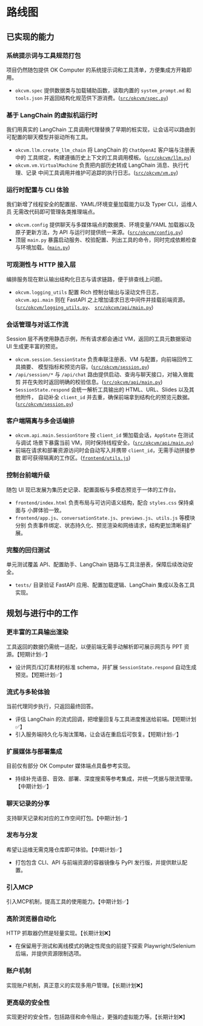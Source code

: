# 路线图

## 已实现的能力

### 系统提示词与工具规范打包
项目仍然随包提供 OK Computer 的系统提示词和工具清单，方便集成方开箱即用。
- `okcvm.spec` 提供数据类与加载辅助函数，读取内置的 `system_prompt.md` 和
  `tools.json` 并返回结构化规范供下游消费。([`src/okcvm/spec.py`](./src/okcvm/spec.py))

### 基于 LangChain 的虚拟机运行时
我们用真实的 LangChain 工具调用代理替换了早期的桩实现，让会话可以路由到
可配置的聊天模型并驱动所有工具。
- `okcvm.llm.create_llm_chain` 将 LangChain 的 `ChatOpenAI` 客户端与注册表中的
  工具绑定，构建遵循历史上下文的工具调用模板。([`src/okcvm/llm.py`](./src/okcvm/llm.py))
- `okcvm.vm.VirtualMachine` 负责把内部历史转成 LangChain 消息、执行代理、记录
  中间工具调用并维护可追踪的执行日志。([`src/okcvm/vm.py`](./src/okcvm/vm.py))

### 运行时配置与 CLI 体验
我们新增了线程安全的配置层、YAML/环境变量加载能力以及 Typer CLI，运维人员
无需改代码即可管理各类推理端点。
- `okcvm.config` 提供聊天与多媒体端点的数据类、环境变量/YAML 加载器以及
  原子更新方法，为 API 与运行时提供统一来源。([`src/okcvm/config.py`](./src/okcvm/config.py))
- 顶层 `main.py` 暴露启动服务、校验配置、列出工具的命令，同时完成依赖检查
  与环境加载。([`main.py`](./main.py))

### 可观测性与 HTTP 接入层
编排服务现在默认输出结构化日志与请求链路，便于排查线上问题。
- `okcvm.logging_utils` 配置 Rich 控制台输出与滚动文件日志，`okcvm.api.main`
  则在 FastAPI 之上增加请求日志中间件并挂载前端资源。([`src/okcvm/logging_utils.py`](./src/okcvm/logging_utils.py)、
  [`src/okcvm/api/main.py`](./src/okcvm/api/main.py))

### 会话管理与对话工作流
Session 层不再使用静态示例，所有请求都会通过 VM，返回的工具元数据驱动 UI
生成更丰富的预览。
- `okcvm.session.SessionState` 负责串联注册表、VM 与配置，向前端回传工具摘要、
  模型指标和预览内容。([`src/okcvm/session.py`](./src/okcvm/session.py))
- `/api/session/*` 与 `/api/chat` 路由提供启动、查询与聊天接口，对输入做裁剪
  并在失败时返回明确的校验信息。([`src/okcvm/api/main.py`](./src/okcvm/api/main.py))
- `SessionState.respond` 会统一解析工具输出的 HTML、URL、Slides 以及其他附件，
  自动补全 `client_id` 并去重，确保前端拿到结构化的预览元数据。([`src/okcvm/session.py`](./src/okcvm/session.py))

### 客户端隔离与多会话编排
- `okcvm.api.main.SessionStore` 按 `client_id` 懒加载会话，`AppState` 在测试与调试
  场景下暴露当前 VM，同时保持线程安全。([`src/okcvm/api/main.py`](./src/okcvm/api/main.py))
- 前端在请求和部署资源访问时会自动写入并携带 `client_id`，无需手动拼接参数
  即可获得隔离的工作区。([`frontend/utils.js`](./frontend/utils.js))

### 控制台前端升级
随包 UI 现已发展为集历史记录、配置面板与多模态预览于一体的工作台。
- `frontend/index.html` 负责布局与可访问语义结构，配合 `styles.css` 保持桌面与
  小屏体验一致。
- `frontend/app.js`、`conversationState.js`、`previews.js`、`utils.js` 等模块分别
  负责事件绑定、状态持久化、预览渲染和网络请求，结构更加清晰易扩展。

### 完整的回归测试
单元测试覆盖 API、配置助手、LangChain 链路与工具注册表，保障后续改动安全。
- `tests/` 目录验证 FastAPI 应用、配置加载逻辑、LangChain 集成以及各工具实现。

## 规划与进行中的工作

### 更丰富的工具输出渲染
工具返回的数据仍需统一适配，以便前端无需手动解析即可展示网页与 PPT 资源。【短期计划✅】
- 设计网页/幻灯素材的标准 schema，并扩展 `SessionState.respond` 自动生成预览。【短期计划✅】

### 流式与多轮体验
当前代理同步执行，只返回最终回答。
- 评估 LangChain 的流式回调，把增量回复与工具进度推送给前端。【短期计划✅】
- 引入服务端持久化与淘汰策略，让会话在重启后可恢复。【短期计划✅】

### 扩展媒体与部署集成
目前仅有部分 OK Computer 媒体端点具备参考实现。
- 持续补充语音、音效、部署、深度搜索等参考集成，并统一凭据与限流管理。【中期计划✅】

### 聊天记录的分享
支持聊天记录和对应的工作空间打包。【中期计划✅】
  
### 发布与分发
希望让运维无需克隆仓库即可体验。【中期计划✅】
- 打包包含 CLI、API 与前端资源的容器镜像与 PyPI 发行版，并提供默认配置。

### 引入MCP
引入MCP机制，提高工具的使用能力。【中期计划✅】

### 高阶浏览器自动化
HTTP 抓取器仍然是轻量实现。【长期计划❌】
- 在保留用于测试和离线模式的确定性爬虫的前提下探索 Playwright/Selenium 后端，并提供资源限制选项。
  
### 账户机制
实现账户机制，真正意义的实现多用户管理。【长期计划❌】

### 更高级的安全性
实现更好的安全性，包括路径和命令阻止，更强的虚拟能力等。【长期计划❌】
